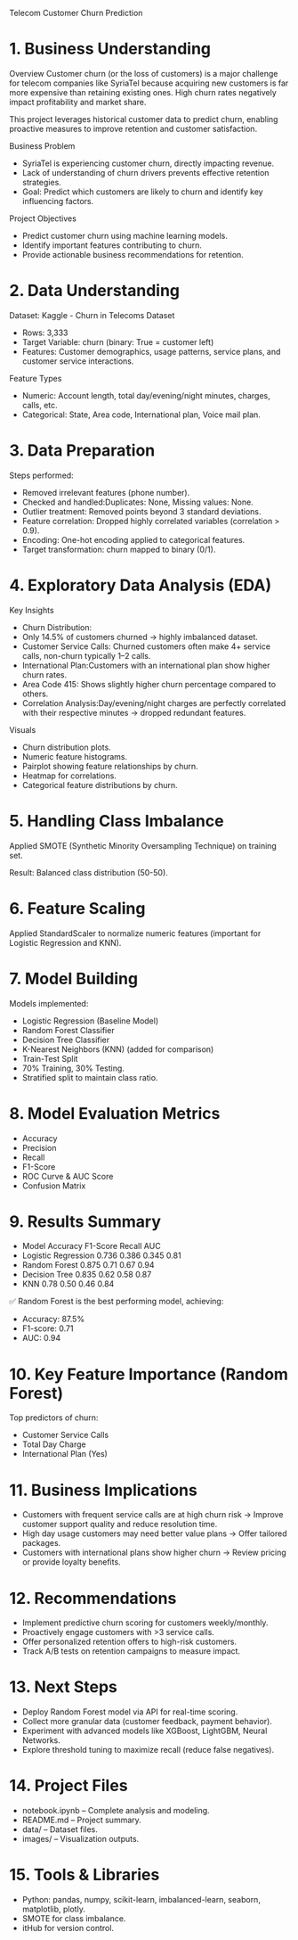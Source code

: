 Telecom Customer Churn Prediction
# 1. Business Understanding
Overview
Customer churn (or the loss of customers) is a major challenge for telecom companies like SyriaTel because acquiring new customers is far more expensive than retaining existing ones. High churn rates negatively impact profitability and market share.

This project leverages historical customer data to predict churn, enabling proactive measures to improve retention and customer satisfaction.

Business Problem
- SyriaTel is experiencing customer churn, directly impacting revenue.
- Lack of understanding of churn drivers prevents effective retention strategies.
- Goal: Predict which customers are likely to churn and identify key influencing factors.

Project Objectives
- Predict customer churn using machine learning models.
- Identify important features contributing to churn.
- Provide actionable business recommendations for retention.

# 2. Data Understanding

Dataset: Kaggle - Churn in Telecoms Dataset

- Rows: 3,333
- Target Variable: churn (binary: True = customer left)
- Features: Customer demographics, usage patterns, service plans, and customer service interactions.

Feature Types

- Numeric: Account length, total day/evening/night minutes, charges, calls, etc.
- Categorical: State, Area code, International plan, Voice mail plan.

# 3. Data Preparation
Steps performed:

- Removed irrelevant features (phone number).
- Checked and handled:Duplicates: None, Missing values: None.
- Outlier treatment: Removed points beyond 3 standard deviations.
- Feature correlation: Dropped highly correlated variables (correlation > 0.9).
- Encoding: One-hot encoding applied to categorical features.
- Target transformation: churn mapped to binary (0/1).

# 4. Exploratory Data Analysis (EDA)

Key Insights
- Churn Distribution:
- Only 14.5% of customers churned → highly imbalanced dataset.
- Customer Service Calls: Churned customers often make 4+ service calls, non-churn typically 1–2 calls.
- International Plan:Customers with an international plan show higher churn rates.
- Area Code 415: Shows slightly higher churn percentage compared to others.
- Correlation Analysis:Day/evening/night charges are perfectly correlated with their respective minutes → dropped redundant features.

Visuals
- Churn distribution plots.
- Numeric feature histograms.
- Pairplot showing feature relationships by churn.
- Heatmap for correlations.
- Categorical feature distributions by churn.

# 5. Handling Class Imbalance
Applied SMOTE (Synthetic Minority Oversampling Technique) on training set.

Result: Balanced class distribution (50-50).

# 6. Feature Scaling
Applied StandardScaler to normalize numeric features (important for Logistic Regression and KNN).

# 7. Model Building
Models implemented:
- Logistic Regression (Baseline Model)
- Random Forest Classifier
- Decision Tree Classifier
- K-Nearest Neighbors (KNN) (added for comparison)
- Train-Test Split
- 70% Training, 30% Testing.
- Stratified split to maintain class ratio.

# 8. Model Evaluation Metrics
- Accuracy
- Precision
- Recall
- F1-Score
- ROC Curve & AUC Score
- Confusion Matrix

# 9. Results Summary
- Model	Accuracy	F1-Score	Recall	AUC
- Logistic Regression	0.736	0.386	0.345	0.81
- Random Forest	0.875	0.71	0.67	0.94
- Decision Tree	0.835	0.62	0.58	0.87
- KNN	0.78	0.50	0.46	0.84

✅ Random Forest is the best performing model, achieving:

- Accuracy: 87.5%
- F1-score: 0.71
- AUC: 0.94

# 10. Key Feature Importance (Random Forest)
Top predictors of churn:
- Customer Service Calls
- Total Day Charge
- International Plan (Yes)

# 11. Business Implications
- Customers with frequent service calls are at high churn risk → Improve customer support quality and reduce resolution time.
- High day usage customers may need better value plans → Offer tailored packages.
- Customers with international plans show higher churn → Review pricing or provide loyalty benefits.

# 12. Recommendations
- Implement predictive churn scoring for customers weekly/monthly.
- Proactively engage customers with >3 service calls.
- Offer personalized retention offers to high-risk customers.
- Track A/B tests on retention campaigns to measure impact.

# 13. Next Steps
- Deploy Random Forest model via API for real-time scoring.
- Collect more granular data (customer feedback, payment behavior).
- Experiment with advanced models like XGBoost, LightGBM, Neural Networks.
- Explore threshold tuning to maximize recall (reduce false negatives).

# 14. Project Files
- notebook.ipynb – Complete analysis and modeling.
- README.md – Project summary.
- data/ – Dataset files.
- images/ – Visualization outputs.

# 15. Tools & Libraries
- Python: pandas, numpy, scikit-learn, imbalanced-learn, seaborn, matplotlib, plotly.
- SMOTE for class imbalance.
- itHub for version control.

